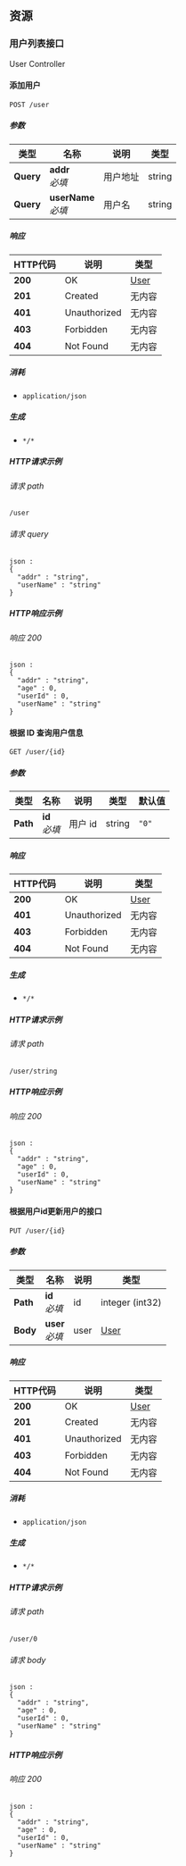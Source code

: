 
<a name="paths"></a>
## 资源

<a name="65d9414ee3af852f54fee2f3d6a377a7"></a>
### 用户列表接口
User Controller


<a name="adduserusingpost"></a>
#### 添加用户
```
POST /user
```


##### 参数

|类型|名称|说明|类型|
|---|---|---|---|
|**Query**|**addr**  <br>*必填*|用户地址|string|
|**Query**|**userName**  <br>*必填*|用户名|string|


##### 响应

|HTTP代码|说明|类型|
|---|---|---|
|**200**|OK|[User](#user)|
|**201**|Created|无内容|
|**401**|Unauthorized|无内容|
|**403**|Forbidden|无内容|
|**404**|Not Found|无内容|


##### 消耗

* `application/json`


##### 生成

* `*/*`


##### HTTP请求示例

###### 请求 path
```
/user
```


###### 请求 query
```
json :
{
  "addr" : "string",
  "userName" : "string"
}
```


##### HTTP响应示例

###### 响应 200
```
json :
{
  "addr" : "string",
  "age" : 0,
  "userId" : 0,
  "userName" : "string"
}
```


<a name="getuserbyidusingget"></a>
#### 根据 ID 查询用户信息
```
GET /user/{id}
```


##### 参数

|类型|名称|说明|类型|默认值|
|---|---|---|---|---|
|**Path**|**id**  <br>*必填*|用户 id|string|`"0"`|


##### 响应

|HTTP代码|说明|类型|
|---|---|---|
|**200**|OK|[User](#user)|
|**401**|Unauthorized|无内容|
|**403**|Forbidden|无内容|
|**404**|Not Found|无内容|


##### 生成

* `*/*`


##### HTTP请求示例

###### 请求 path
```
/user/string
```


##### HTTP响应示例

###### 响应 200
```
json :
{
  "addr" : "string",
  "age" : 0,
  "userId" : 0,
  "userName" : "string"
}
```


<a name="updateuserbyidusingput"></a>
#### 根据用户id更新用户的接口
```
PUT /user/{id}
```


##### 参数

|类型|名称|说明|类型|
|---|---|---|---|
|**Path**|**id**  <br>*必填*|id|integer (int32)|
|**Body**|**user**  <br>*必填*|user|[User](#user)|


##### 响应

|HTTP代码|说明|类型|
|---|---|---|
|**200**|OK|[User](#user)|
|**201**|Created|无内容|
|**401**|Unauthorized|无内容|
|**403**|Forbidden|无内容|
|**404**|Not Found|无内容|


##### 消耗

* `application/json`


##### 生成

* `*/*`


##### HTTP请求示例

###### 请求 path
```
/user/0
```


###### 请求 body
```
json :
{
  "addr" : "string",
  "age" : 0,
  "userId" : 0,
  "userName" : "string"
}
```


##### HTTP响应示例

###### 响应 200
```
json :
{
  "addr" : "string",
  "age" : 0,
  "userId" : 0,
  "userName" : "string"
}
```



